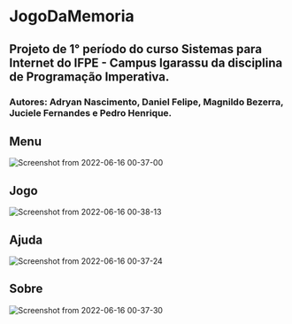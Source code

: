 # JogoDaMemoria




## Projeto de 1° período do curso Sistemas para Internet do IFPE - Campus Igarassu da disciplina de Programação Imperativa.


### Autores: Adryan Nascimento, Daniel Felipe, Magnildo Bezerra, Juciele Fernandes e Pedro Henrique.



##  Menu
![Screenshot from 2022-06-16 00-37-00](https://user-images.githubusercontent.com/88512599/173985977-e8ca509b-3643-4fe3-801f-e197c3eac06c.png)


## Jogo
![Screenshot from 2022-06-16 00-38-13](https://user-images.githubusercontent.com/88512599/173986044-a46ec573-75ab-455a-9a92-3c0e7af7dc73.png)

## Ajuda
![Screenshot from 2022-06-16 00-37-24](https://user-images.githubusercontent.com/88512599/173986156-fed76960-4f5a-485d-b303-47e9445e7c7f.png)

## Sobre
![Screenshot from 2022-06-16 00-37-30](https://user-images.githubusercontent.com/88512599/173986281-499bb4b2-0764-4de5-b3ce-8faa595df6ae.png)



